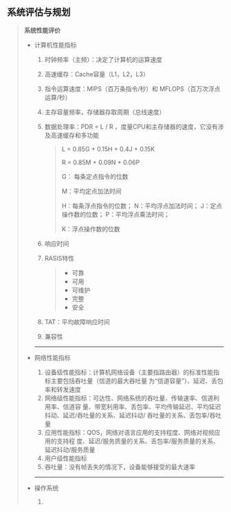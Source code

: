 ## 系统评估与规划

> **系统性能评价**
>
> - 计算机性能指标
>
>   1. 时钟频率（主频）：决定了计算机的运算速度
>
>   2. 高速缓存：Cache容量（L1，L2，L3）
>
>   3. 指令运算速度：MIPS（百万条指令/秒）和 MFLOPS（百万次浮点运算/秒）
>
>   4. 主存容量频率，存储器存取周期（总线速度）
>
>   5. 数据处理率：PDR = L / R ，度量CPU和主存储器的速度，它没有涉及高速缓存和多功能
>
>      > L = 0.85G + 0.15H + 0.4J + 0.15K
>      >
>      > R = 0.85M + 0.09N + 0.06P
>      >
>      > G： 每条定点指令的位数
>      >
>      > M：平均定点加法时间
>      >
>      > H：每条浮点指令的位数； 
>      > N：平均浮点加法时间；
>      > J：定点操作数的位数；
>      > P：平均浮点乘法时间；
>      >
>      > K：浮点操作数的位数
>
>   6. 响应时间
>
>   7. RASIS特性
>
>      > - 可靠
>      > - 可用
>      > - 可维护
>      > - 完整
>      > - 安全
>
>   8. TAT：平均故障响应时间 
>
>   9. 兼容性
>
>   ---
>
> - 网络性能指标
>
>   1. 设备级性能指标：计算机网络设备（主要指路由器）的标准性能指标主要包括吞吐量（信道的最大吞吐量 为“信道容量”）、延迟、丢包率和转发速度
>   2. 网络级性能指标：可达性、网络系统的吞吐量、传输速率、信道利用率、信道容 量、带宽利用率、丢包率、平均传输延迟、平均延迟抖动、延迟/吞吐量的关系、延迟抖动/  吞吐量的关系、丢包率/吞吐量
>   3. 应用性能指标：QOS，网络对语言应用的支持程度、网络对视频应用的支持程 度、延迟/服务质量的关系、丢包率/服务质量的关系、延迟抖动/服务质量
>   4. 用户级性能指标
>   5. 吞吐量：没有帧丢失的情况下，设备能够接受的最大速率
>
>   ---
>
> - 操作系统
>
>   1. 